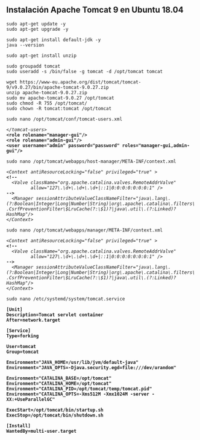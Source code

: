 ## Instalación Apache Tomcat 9 en Ubuntu 18.04

```
sudo apt-get update -y
sudo apt-get upgrade -y
```
```
sudo apt-get install default-jdk -y
java --version
```
```
sudo apt-get install unzip
```
```
sudo groupadd tomcat
sudo useradd -s /bin/false -g tomcat -d /opt/tomcat tomcat
``` 
```
wget https://www-eu.apache.org/dist/tomcat/tomcat-9/v9.0.27/bin/apache-tomcat-9.0.27.zip
unzip apache-tomcat-9.0.27.zip
sudo mv apache-tomcat-9.0.27 /opt/tomcat
sudo chmod -R 755 /opt/tomcat/
sudo chown -R tomcat:tomcat /opt/tomcat
``` 
```
sudo nano /opt/tomcat/conf/tomcat-users.xml
```
*`</tomcat-users>`*<br/> 
**`<role rolename="manager-gui"/>`**<br/>
**`<role rolename="admin-gui"/>`**<br/> 
**`<user username="admin" password="password" roles="manager-gui,admin-gui"/>`**
```
sudo nano /opt/tomcat/webapps/host-manager/META-INF/context.xml
```
*`<Context antiResourceLocking="false" privileged="true" >`*<br/>
**`<!--`**<br/>
*`  <Valve className="org.apache.catalina.valves.RemoteAddrValve"`*<br/>
*`         allow="127\.\d+\.\d+\.\d+|::1|0:0:0:0:0:0:0:1" />`*<br/>
**`-->`**<br/>
*`  <Manager sessionAttributeValueClassNameFilter="java\.lang\.(?:Boolean|Integer|Long|Number|String)|org\.apache\.catalina\.filters\.CsrfPreventionFilter\$LruCache(?:\$1)?|java\.util\.(?:Linked)?HashMap"/>`*<br/>
*`</Context>`*
```
sudo nano /opt/tomcat/webapps/manager/META-INF/context.xml
```
*`<Context antiResourceLocking="false" privileged="true" >`*<br/>
**`<!--`**<br/>
*`  <Valve className="org.apache.catalina.valves.RemoteAddrValve"`*<br/>
*`         allow="127\.\d+\.\d+\.\d+|::1|0:0:0:0:0:0:0:1" />`*<br/>
**`-->`**<br/>
*`  <Manager sessionAttributeValueClassNameFilter="java\.lang\.(?:Boolean|Integer|Long|Number|String)|org\.apache\.catalina\.filters\.CsrfPreventionFilter\$LruCache(?:\$1)?|java\.util\.(?:Linked)?HashMap"/>`*<br/>
*`</Context>`*
```
sudo nano /etc/systemd/system/tomcat.service
```
**`[Unit]`**<br/>
**`Description=Tomcat servlet container`**<br/>
**`After=network.target`**<br/>

**`[Service]`**<br/>
**`Type=forking`**<br/>

**`User=tomcat`**<br/>
**`Group=tomcat`**<br/>

**`Environment="JAVA_HOME=/usr/lib/jvm/default-java"`**<br/>
**`Environment="JAVA_OPTS=-Djava.security.egd=file:///dev/urandom"`**<br/>

**`Environment="CATALINA_BASE=/opt/tomcat"`**<br/>
**`Environment="CATALINA_HOME=/opt/tomcat"`**<br/>
**`Environment="CATALINA_PID=/opt/tomcat/temp/tomcat.pid"`**<br/>
**`Environment="CATALINA_OPTS=-Xms512M -Xmx1024M -server -XX:+UseParallelGC"`**<br/>

**`ExecStart=/opt/tomcat/bin/startup.sh`**<br/>
**`ExecStop=/opt/tomcat/bin/shutdown.sh`**<br/>

**`[Install]`**<br/>
**`WantedBy=multi-user.target`**<br/>





